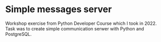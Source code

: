 # Simple messages server
Workshop exercise from Python Developer Course which I took in 2022. Task was to create simple communication serwer with Python and PostgreSQL. 
